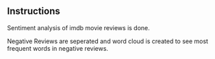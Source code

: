 Instructions
----------------

Sentiment analysis of imdb movie reviews is done.

Negative Reviews are seperated and word cloud is created to see most frequent
words in negative reviews.